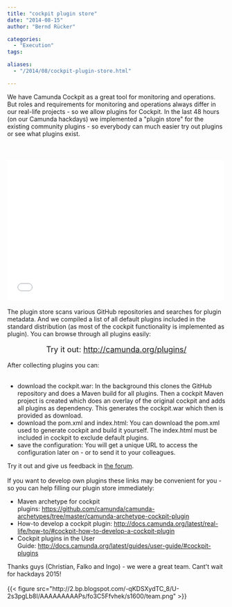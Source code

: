 ```yaml
---
title: "cockpit plugin store"
date: "2014-08-15"
author: "Bernd Rücker"

categories:
  - "Execution"
tags: 

aliases:
  - "/2014/08/cockpit-plugin-store.html"

---
```


<div>
We have Camunda Cockpit as a great tool for monitoring and operations. But roles and requirements for monitoring and operations always differ in our real-life projects -&nbsp;so we allow plugins for Cockpit. In the last 48 hours (on our Camunda hackdays) we implemented a "plugin store" for the existing community plugins - so everybody can much easier try out plugins or see what plugins exist.<br />
<br />
<a name='more'></a><br />
<br />
<iframe allowfullscreen="" frameborder="0" height="325" mozallowfullscreen="" src="//player.vimeo.com/video/103495911" webkitallowfullscreen="" width="500"></iframe><br />
<br />
The plugin store scans various GitHub repositories and searches for plugin metadata. And we compiled a list of all default plugins included in the standard distribution (as most of the cockpit functionality is implemented as plugin). You can browse through all plugins easily:<br />
<br />
<div style="text-align: center;">
<span style="font-size: large;">Try it out:&nbsp;<a href="http://camunda.org/plugins/" target="_blank">http://camunda.org/plugins/</a></span></div>
<br />
After collecting plugins you can:<br />
<br />
<ul>
<li>download the cockpit.war: In the background this clones the GitHub repository and does a Maven build for all plugins. Then a cockpit Maven project is created which does an overlay of the original cockpit and adds all plugins as dependency. This generates the cockpit.war which then is provided as download.</li>
<li>download the pom.xml and index.html: You can download the pom.xml used to generate cockpit and build it yourself. The index.html must be included in cockpit to exclude default plugins.</li>
<li>save the configuration: You will get a unique URL to access the configuration later on - or to send it to your colleagues.</li>
</ul>
<div>
Try it out and give us feedback in <a href="http://camunda.org/community/forum.html" target="_blank">the forum</a>.</div>
<div>
<br /></div>
<div>
If you want to develop own plugins these links may be convenient for you - so you can help filling our plugin store immediately:</div>
<div>
<ul>
<li>Maven archetype for cockpit plugins:&nbsp;<a href="https://github.com/camunda/camunda-archetypes/tree/master/camunda-archetype-cockpit-plugin">https://github.com/camunda/camunda-archetypes/tree/master/camunda-archetype-cockpit-plugin</a></li>
<li>How-to develop a cockpit plugin:&nbsp;<a href="http://docs.camunda.org/latest/real-life/how-to/#cockpit-how-to-develop-a-cockpit-plugin">http://docs.camunda.org/latest/real-life/how-to/#cockpit-how-to-develop-a-cockpit-plugin</a></li>
<li>Cockpit plugins in the User Guide:&nbsp;<a href="http://docs.camunda.org/latest/guides/user-guide/#cockpit-plugins">http://docs.camunda.org/latest/guides/user-guide/#cockpit-plugins</a></li>
</ul>
<div>
Thanks guys (Christian, Falko and Ingo) - we were a great team. Cant't wait for hackdays 2015!</div>
</div>
<div>
<br /></div>
{{< figure src="http://2.bp.blogspot.com/-qKDSXydTC_8/U-2s3pgLb8I/AAAAAAAAAPs/fo3C5Ffvhek/s1600/team.png" >}}
</div>